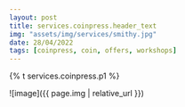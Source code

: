 ```yaml
---
layout: post
title: services.coinpress.header_text
img: "assets/img/services/smithy.jpg"
date: 28/04/2022
tags: [coinpress, coin, offers, workshops]
---
```


<p>{% t services.coinpress.p1 %}</p>


![image]({{ page.img | relative_url }})